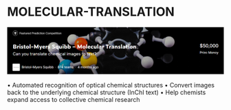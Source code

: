 # MOLECULAR-TRANSLATION

<p align="center">
  <img src="./img/bristol.png">
</p>

• Automated recognition of optical chemical structures • Convert images back to the underlying chemical structure (InChI text) • Help chemists expand access to collective chemical research
